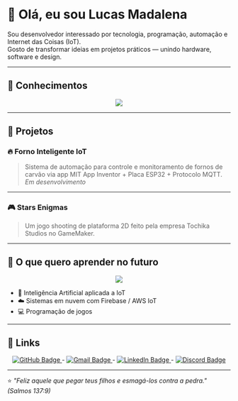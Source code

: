 # 👋 Olá, eu sou Lucas Madalena  

Sou desenvolvedor interessado por tecnologia, programação, automação e Internet das Coisas (IoT).  
Gosto de transformar ideias em projetos práticos — unindo hardware, software e design.

---

## 🧠 Conhecimentos  

<p align="center">
  <a href="https://skillicons.dev">
    <img src="https://skillicons.dev/icons?i=python,cpp,mysql,html,css,arduino" />
  </a>
</p>

---

## 🚀 Projetos  

### 🔥 Forno Inteligente IoT  
> Sistema de automação para controle e monitoramento de fornos de carvão via app MIT App Inventor + Placa ESP32 + Protocolo MQTT.  
*Em desenvolvimento*

---

### 🎮 Stars Enigmas  
> Um jogo shooting de plataforma 2D feito pela empresa Tochika Studios no GameMaker.  

---

## 🎯 O que quero aprender no futuro  

<p align="center">
  <a href="https://skillicons.dev">
    <img src="https://skillicons.dev/icons?i=js,cs,unity,firebase,aws,php" />
  </a>
</p>

- 🤖 Inteligência Artificial aplicada a IoT  
- ☁️ Sistemas em nuvem com Firebase / AWS IoT   
- 💻 Programação de jogos  

---

## 🔗 Links  

<p align="center">
  <a href="https://github.com/LucasMadalena">
    <img src="https://img.shields.io/badge/GitHub-100000?style=for-the-badge&logo=github&logoColor=white" alt="GitHub Badge"/>
  </a>
  -
  <a href="mailto:lucastmadalena@gmail.com">
    <img src="https://img.shields.io/badge/Gmail-D14836?style=for-the-badge&logo=gmail&logoColor=white" alt="Gmail Badge"/>
  </a>
  -
  <a href="https://www.linkedin.com/in/seu-perfil">
    <img src="https://img.shields.io/badge/LinkedIn-0077B5?style=for-the-badge&logo=linkedin&logoColor=white" alt="LinkedIn Badge"/>
  </a>
  -
  <a href="https://www.discord.com">
    <img src="https://img.shields.io/badge/discord-5764f1?style=for-the-badge&logo=discord&logoColor=white" alt="Discord Badge"/>
  </a>
</p>

---

⭐ *"Feliz aquele que pegar teus filhos e esmagá-los contra a pedra." (Salmos 137:9)*
